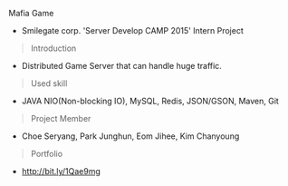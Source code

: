 Mafia Game

- Smilegate corp. 'Server Develop CAMP 2015' Intern Project

> Introduction

- Distributed Game Server that can handle huge traffic.

> Used skill

- JAVA NIO(Non-blocking IO), MySQL, Redis, JSON/GSON, Maven, Git

> Project Member

- Choe Seryang, Park Junghun, Eom Jihee, Kim Chanyoung

> Portfolio

- http://bit.ly/1Qae9mg
